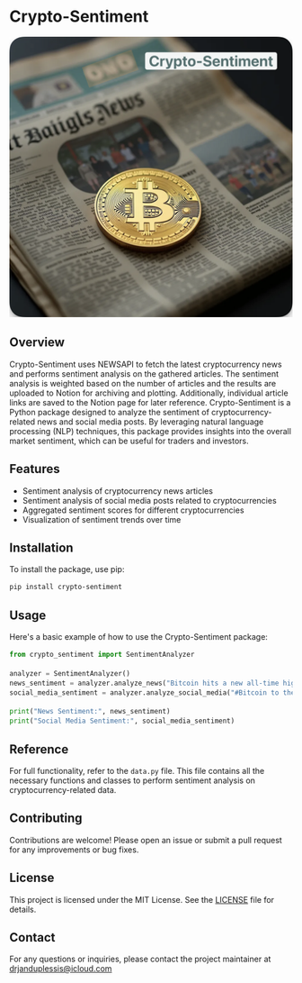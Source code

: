 # **Crypto-Sentiment**
![Image](images/logo.png)
## Overview
Crypto-Sentiment uses NEWSAPI to fetch the latest cryptocurrency news and performs sentiment analysis on the gathered articles. The sentiment analysis is weighted based on the number of articles and the results are uploaded to Notion for archiving and plotting. Additionally, individual article links are saved to the Notion page for later reference.
Crypto-Sentiment is a Python package designed to analyze the sentiment of cryptocurrency-related news and social media posts. By leveraging natural language processing (NLP) techniques, this package provides insights into the overall market sentiment, which can be useful for traders and investors.

## Features

- Sentiment analysis of cryptocurrency news articles
- Sentiment analysis of social media posts related to cryptocurrencies
- Aggregated sentiment scores for different cryptocurrencies
- Visualization of sentiment trends over time

## Installation

To install the package, use pip:

```bash
pip install crypto-sentiment
```

## Usage

Here's a basic example of how to use the Crypto-Sentiment package:

```python
from crypto_sentiment import SentimentAnalyzer

analyzer = SentimentAnalyzer()
news_sentiment = analyzer.analyze_news("Bitcoin hits a new all-time high!")
social_media_sentiment = analyzer.analyze_social_media("#Bitcoin to the moon!")

print("News Sentiment:", news_sentiment)
print("Social Media Sentiment:", social_media_sentiment)
```

## Reference

For full functionality, refer to the `data.py` file. This file contains all the necessary functions and classes to perform sentiment analysis on cryptocurrency-related data.

## Contributing

Contributions are welcome! Please open an issue or submit a pull request for any improvements or bug fixes.

## License

This project is licensed under the MIT License. See the [LICENSE](LICENSE) file for details.

## Contact

For any questions or inquiries, please contact the project maintainer at drjanduplessis@icloud.com
